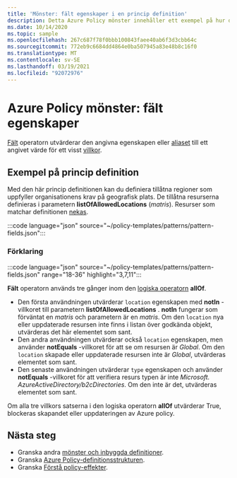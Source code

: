 ```yaml
---
title: 'Mönster: fält egenskaper i en princip definition'
description: Detta Azure Policy mönster innehåller ett exempel på hur du använder fält egenskaper i en princip definition.
ms.date: 10/14/2020
ms.topic: sample
ms.openlocfilehash: 267c687f78f0bbb100843faee40ab6f3d3cbb64c
ms.sourcegitcommit: 772eb9c6684dd4864e0ba507945a83e48b8c16f0
ms.translationtype: MT
ms.contentlocale: sv-SE
ms.lasthandoff: 03/19/2021
ms.locfileid: "92072976"
---
```

# <a name="azure-policy-pattern-field-properties"></a>Azure Policy mönster: fält egenskaper

[Fält](../concepts/definition-structure.md#fields) operatorn utvärderar den angivna egenskapen eller [aliaset](../concepts/definition-structure.md#aliases) till ett angivet värde för ett visst [villkor](../concepts/definition-structure.md#conditions).

## <a name="sample-policy-definition"></a>Exempel på princip definition

Med den här princip definitionen kan du definiera tillåtna regioner som uppfyller organisationens krav på geografisk plats. De tillåtna resurserna definieras i parametern **listOfAllowedLocations** (_matris_). Resurser som matchar definitionen [nekas](../concepts/effects.md#deny).

:::code language="json" source="~/policy-templates/patterns/pattern-fields.json":::

### <a name="explanation"></a>Förklaring

:::code language="json" source="~/policy-templates/patterns/pattern-fields.json" range="18-36" highlight="3,7,11":::

**Fält** operatorn används tre gånger inom den [logiska operatorn](../concepts/definition-structure.md#logical-operators) **allOf**.

- Den första användningen utvärderar `location` egenskapen med **notIn** -villkoret till parametern **listOfAllowedLocations** . **notIn** fungerar som förväntat en _matris_ och parametern är en _matris_. Om den `location` nya eller uppdaterade resursen inte finns i listan över godkända objekt, utvärderas det här elementet som sant.
- Den andra användningen utvärderar också `location` egenskapen, men använder **notEquals** -villkoret för att se om resursen är _Global_. Om den `location` skapade eller uppdaterade resursen inte är _Global_, utvärderas elementet som sant.
- Den senaste användningen utvärderar `type` egenskapen och använder **notEquals** -villkoret för att verifiera resurs typen är inte _Microsoft. AzureActiveDirectory/b2cDirectories_. Om den inte är det, utvärderas elementet som sant.

Om alla tre villkors satserna i den logiska operatorn **allOf** utvärderar True, blockeras skapandet eller uppdateringen av Azure policy.

## <a name="next-steps"></a>Nästa steg

- Granska andra [mönster och inbyggda definitioner](./index.md).
- Granska [Azure Policy-definitionsstrukturen](../concepts/definition-structure.md).
- Granska [Förstå policy-effekter](../concepts/effects.md).
